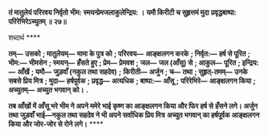 **तं मातुलेयं परिरवय निर्वृतो** **भीम: स्मयन्प्रेमजलाकुलेन्द्रिय: ।** **यमौ किरीटी च सुहृत्तमं मुदा** **प्रवृद्धबाष्पा: परिरेभिरेऽच्युतम् ॥ २७॥** 

शब्दार्थ **** 

**तम्—** **उसको** **; मातुलेयम्—** **मामा के पुत्र को** **; परिरवय—** **आङ्क्षलगन करके** **; निर्वृत:—** **हर्ष से पूरित** **; भीम:—** **भीमसेन** **; स्मयन्—** **हँसते हुए** **; प्रेम—** **प्रेमवश** **; जल—** **जल (आँसू) से** **; आकुल—** **पूरित** **; इन्द्रिय:—** **आँखें** **; यमौ—** **जुड़वाँ (नकुल तथा सहदेव)** **;** **किरीती—** **अर्जुन** **; च—** **तथा** **; सुहृत्-तमम्—** **उनके सबसे प्रिय मित्र** **; मुदा—** **हर्षपूर्वक** **; प्रवृद्ध—** **अत्यधिक** **; बाष्पा:—** **आँसू** **;** **परिरेभिरे—** **आङ्क्षलगन किया** **; अच्युतम्—** **अच्युत भगवान् को।** **.** 

**तब आँखों में आँसू भरे भीम ने अपने ममेरे भाई कृष्ण का आङ्क्षलगन किया और फिर हर्ष से** **हँसने लगे। अर्जुन तथा जुड़वाँ भाई—नकुल तथा सहदेव ने भी अपने सर्वाधिक प्रिय मित्र** **अच्युत भगवान् का हर्षपूर्वक आङ्क्षलगन किया और जोर-जोर से रोने लगे।** **** 